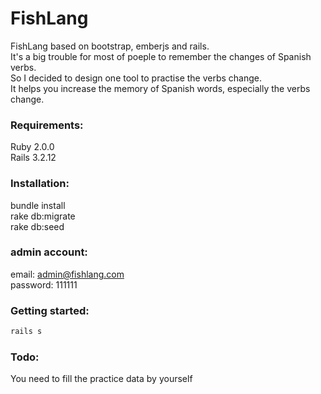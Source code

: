 FishLang
===================================  

FishLang based on bootstrap, emberjs and rails. <br />
It's a big trouble for most of poeple to remember the changes of Spanish verbs. <br />
So I decided to design one tool to practise the verbs change. <br />
It helps you increase the memory of Spanish words, especially the verbs change. <br />

### Requirements:    

Ruby 2.0.0 <br />
Rails 3.2.12 <br/>

### Installation:

bundle install <br />
rake db:migrate <br />
rake db:seed <br />

### admin account:
email: admin@fishlang.com <br />
password: 111111 <br />


### Getting started:

```ruby
rails s
```


### Todo:    
You need to fill the practice data by yourself

